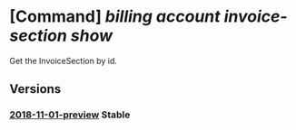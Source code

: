 # [Command] _billing account invoice-section show_

Get the InvoiceSection by id.

## Versions

### [2018-11-01-preview](/Resources/mgmt-plane/L3Byb3ZpZGVycy9taWNyb3NvZnQuYmlsbGluZy9iaWxsaW5nYWNjb3VudHMve30vaW52b2ljZXNlY3Rpb25zL3t9/2018-11-01-preview.xml) **Stable**

<!-- mgmt-plane /providers/microsoft.billing/billingaccounts/{}/invoicesections/{} 2018-11-01-preview -->
